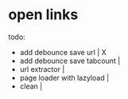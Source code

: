 # open links

todo:
- add debounce save url             | X
- add debounce save tabcount        |
- url extractor                     | 
- page loader with lazyload         |
- clean                             |